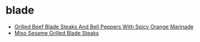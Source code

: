 # blade

 * [Grilled Beef Blade Steaks And Bell Peppers With Spicy Orange Marinade](../../index/g/grilled-beef-blade-steaks-and-bell-peppers-with-spicy-orange-marinade-12553.json)
 * [Miso Sesame Grilled Blade Steaks](../../index/m/miso-sesame-grilled-blade-steaks-243167.json)
